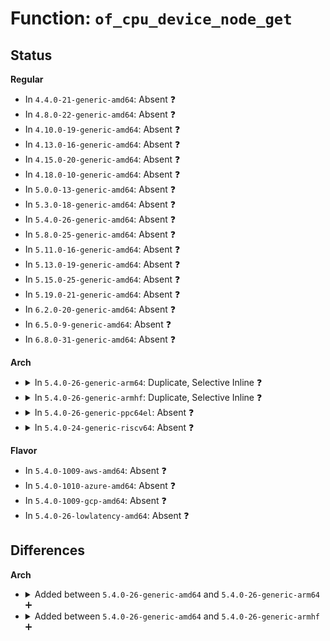 # Function: <code>of_cpu_device_node_get</code>

## Status
<b>Regular</b>
<ul>
<li>
In <code>4.4.0-21-generic-amd64</code>: Absent ❓
</li>
<li>
In <code>4.8.0-22-generic-amd64</code>: Absent ❓
</li>
<li>
In <code>4.10.0-19-generic-amd64</code>: Absent ❓
</li>
<li>
In <code>4.13.0-16-generic-amd64</code>: Absent ❓
</li>
<li>
In <code>4.15.0-20-generic-amd64</code>: Absent ❓
</li>
<li>
In <code>4.18.0-10-generic-amd64</code>: Absent ❓
</li>
<li>
In <code>5.0.0-13-generic-amd64</code>: Absent ❓
</li>
<li>
In <code>5.3.0-18-generic-amd64</code>: Absent ❓
</li>
<li>
In <code>5.4.0-26-generic-amd64</code>: Absent ❓
</li>
<li>
In <code>5.8.0-25-generic-amd64</code>: Absent ❓
</li>
<li>
In <code>5.11.0-16-generic-amd64</code>: Absent ❓
</li>
<li>
In <code>5.13.0-19-generic-amd64</code>: Absent ❓
</li>
<li>
In <code>5.15.0-25-generic-amd64</code>: Absent ❓
</li>
<li>
In <code>5.19.0-21-generic-amd64</code>: Absent ❓
</li>
<li>
In <code>6.2.0-20-generic-amd64</code>: Absent ❓
</li>
<li>
In <code>6.5.0-9-generic-amd64</code>: Absent ❓
</li>
<li>
In <code>6.8.0-31-generic-amd64</code>: Absent ❓
</li>
</ul>
<b>Arch</b>
<ul>
<li>
<details>
<summary>In <code>5.4.0-26-generic-arm64</code>: Duplicate, Selective Inline ❓</summary>

```c
struct device_node * of_cpu_device_node_get(int cpu)
```

```json
{
  "name": "of_cpu_device_node_get",
  "collision_type": "Static Duplication",
  "inline_type": "Selective",
  "funcs": [
    {
      "addr": 18446603336501278232,
      "name": "of_cpu_device_node_get",
      "external": false,
      "loc": "include/linux/of_device.h:49",
      "file": "drivers/opp/of.c",
      "inline": "declared, inlined",
      "caller_inline": [
        "drivers/opp/of.c:dev_pm_opp_of_get_sharing_cpus"
      ],
      "caller_func": []
    },
    {
      "addr": 18446603336511266532,
      "name": "of_cpu_device_node_get",
      "external": false,
      "loc": "include/linux/of_device.h:49",
      "file": "drivers/cpufreq/cpufreq-dt-platdev.c",
      "inline": "declared, inlined",
      "caller_inline": [
        "drivers/cpufreq/cpufreq-dt-platdev.c:cpufreq_dt_platdev_init"
      ],
      "caller_func": []
    },
    {
      "addr": 18446603336501338764,
      "name": "of_cpu_device_node_get",
      "external": false,
      "loc": "include/linux/of_device.h:49",
      "file": "drivers/cpuidle/dt_idle_states.c",
      "inline": "declared, inlined",
      "caller_inline": [
        "drivers/cpuidle/dt_idle_states.c:dt_init_idle_driver",
        "drivers/cpuidle/dt_idle_states.c:dt_init_idle_driver",
        "drivers/cpuidle/dt_idle_states.c:dt_init_idle_driver",
        "drivers/cpuidle/dt_idle_states.c:dt_init_idle_driver"
      ],
      "caller_func": []
    },
    {
      "addr": 18446603336501340060,
      "name": "of_cpu_device_node_get",
      "external": false,
      "loc": "include/linux/of_device.h:49",
      "file": "drivers/cpuidle/cpuidle-psci.c",
      "inline": "declared, inlined",
      "caller_inline": [],
      "caller_func": [
        "drivers/cpuidle/cpuidle-psci.c:psci_idle_init",
        "drivers/cpuidle/cpuidle-psci.c:psci_idle_init"
      ]
    },
    {
      "addr": 18446603336501609232,
      "name": "of_cpu_device_node_get",
      "external": false,
      "loc": "include/linux/of_device.h:49",
      "file": "drivers/of/base.c",
      "inline": "declared, inlined",
      "caller_inline": [
        "drivers/of/base.c:of_find_last_cache_level",
        "drivers/of/base.c:of_find_last_cache_level",
        "drivers/of/base.c:of_cpu_node_to_id",
        "drivers/of/base.c:of_cpu_node_to_id"
      ],
      "caller_func": []
    }
  ],
  "symbols": [
    {
      "addr": 18446603336501340060,
      "name": "of_cpu_device_node_get",
      "section": ".text",
      "bind": "STB_LOCAL",
      "size": 60
    }
  ]
}
```
</details>
</li>
<li>
<details>
<summary>In <code>5.4.0-26-generic-armhf</code>: Duplicate, Selective Inline ❓</summary>

```c
struct device_node * of_cpu_device_node_get(int cpu)
```

```json
{
  "name": "of_cpu_device_node_get",
  "collision_type": "Static Duplication",
  "inline_type": "Selective",
  "funcs": [
    {
      "addr": 3243268092,
      "name": "of_cpu_device_node_get",
      "external": false,
      "loc": "include/linux/of_device.h:49",
      "file": "arch/arm/kernel/cpuidle.c",
      "inline": "declared, inlined",
      "caller_inline": [
        "arch/arm/kernel/cpuidle.c:arm_cpuidle_init"
      ],
      "caller_func": []
    },
    {
      "addr": 3230892064,
      "name": "of_cpu_device_node_get",
      "external": false,
      "loc": "include/linux/of_device.h:49",
      "file": "drivers/soc/qcom/spm.c",
      "inline": "declared, inlined",
      "caller_inline": [
        "drivers/soc/qcom/spm.c:spm_dev_probe"
      ],
      "caller_func": []
    },
    {
      "addr": 3233766624,
      "name": "of_cpu_device_node_get",
      "external": false,
      "loc": "include/linux/of_device.h:49",
      "file": "drivers/opp/of.c",
      "inline": "declared, inlined",
      "caller_inline": [
        "drivers/opp/of.c:dev_pm_opp_of_get_sharing_cpus"
      ],
      "caller_func": []
    },
    {
      "addr": 3243917060,
      "name": "of_cpu_device_node_get",
      "external": false,
      "loc": "include/linux/of_device.h:49",
      "file": "drivers/cpufreq/cpufreq-dt-platdev.c",
      "inline": "declared, inlined",
      "caller_inline": [
        "drivers/cpufreq/cpufreq-dt-platdev.c:cpufreq_dt_platdev_init"
      ],
      "caller_func": []
    },
    {
      "addr": 3233811948,
      "name": "of_cpu_device_node_get",
      "external": false,
      "loc": "include/linux/of_device.h:49",
      "file": "drivers/cpufreq/tegra124-cpufreq.c",
      "inline": "declared, inlined",
      "caller_inline": [
        "drivers/cpufreq/tegra124-cpufreq.c:tegra124_cpufreq_probe"
      ],
      "caller_func": []
    },
    {
      "addr": 3233830992,
      "name": "of_cpu_device_node_get",
      "external": false,
      "loc": "include/linux/of_device.h:49",
      "file": "drivers/cpuidle/dt_idle_states.c",
      "inline": "declared, inlined",
      "caller_inline": [
        "drivers/cpuidle/dt_idle_states.c:dt_init_idle_driver",
        "drivers/cpuidle/dt_idle_states.c:dt_init_idle_driver",
        "drivers/cpuidle/dt_idle_states.c:dt_init_idle_driver",
        "drivers/cpuidle/dt_idle_states.c:dt_init_idle_driver"
      ],
      "caller_func": []
    },
    {
      "addr": 3233832972,
      "name": "of_cpu_device_node_get",
      "external": false,
      "loc": "include/linux/of_device.h:49",
      "file": "drivers/cpuidle/cpuidle-psci.c",
      "inline": "declared, inlined",
      "caller_inline": [],
      "caller_func": [
        "drivers/cpuidle/cpuidle-psci.c:psci_idle_init",
        "drivers/cpuidle/cpuidle-psci.c:psci_idle_init"
      ]
    },
    {
      "addr": 3234133372,
      "name": "of_cpu_device_node_get",
      "external": false,
      "loc": "include/linux/of_device.h:49",
      "file": "drivers/of/base.c",
      "inline": "declared, inlined",
      "caller_inline": [
        "drivers/of/base.c:of_find_last_cache_level",
        "drivers/of/base.c:of_find_last_cache_level",
        "drivers/of/base.c:of_cpu_node_to_id",
        "drivers/of/base.c:of_cpu_node_to_id"
      ],
      "caller_func": []
    }
  ],
  "symbols": [
    {
      "addr": 3233832972,
      "name": "of_cpu_device_node_get",
      "section": ".text",
      "bind": "STB_LOCAL",
      "size": 52
    }
  ]
}
```
</details>
</li>
<li>
<details>
<summary>In <code>5.4.0-26-generic-ppc64el</code>: Absent ❓</summary>

```json
{
  "name": "of_cpu_device_node_get",
  "collision_type": "Static Duplication",
  "inline_type": "Full",
  "funcs": [
    {
      "addr": 13835058055294801356,
      "name": "of_cpu_device_node_get",
      "external": false,
      "loc": "include/linux/of_device.h:49",
      "file": "drivers/opp/of.c",
      "inline": "declared, inlined",
      "caller_inline": [
        "drivers/opp/of.c:dev_pm_opp_of_get_sharing_cpus"
      ],
      "caller_func": []
    },
    {
      "addr": 13835058055295035736,
      "name": "of_cpu_device_node_get",
      "external": false,
      "loc": "include/linux/of_device.h:49",
      "file": "drivers/of/base.c",
      "inline": "declared, inlined",
      "caller_inline": [
        "drivers/of/base.c:of_find_last_cache_level",
        "drivers/of/base.c:of_find_last_cache_level",
        "drivers/of/base.c:of_cpu_node_to_id",
        "drivers/of/base.c:of_cpu_node_to_id"
      ],
      "caller_func": []
    }
  ],
  "symbols": []
}
```
</details>
</li>
<li>
<details>
<summary>In <code>5.4.0-24-generic-riscv64</code>: Absent ❓</summary>

```json
{
  "name": "of_cpu_device_node_get",
  "collision_type": "Static Duplication",
  "inline_type": "Full",
  "funcs": [
    {
      "addr": 18446743936271349154,
      "name": "of_cpu_device_node_get",
      "external": false,
      "loc": "include/linux/of_device.h:49",
      "file": "arch/riscv/kernel/cacheinfo.c",
      "inline": "declared, inlined",
      "caller_inline": [
        "arch/riscv/kernel/cacheinfo.c:_populate_cache_leaves",
        "arch/riscv/kernel/cacheinfo.c:_populate_cache_leaves",
        "arch/riscv/kernel/cacheinfo.c:_init_cache_level",
        "arch/riscv/kernel/cacheinfo.c:_init_cache_level"
      ],
      "caller_func": []
    },
    {
      "addr": 18446743936277952286,
      "name": "of_cpu_device_node_get",
      "external": false,
      "loc": "include/linux/of_device.h:49",
      "file": "drivers/opp/of.c",
      "inline": "declared, inlined",
      "caller_inline": [
        "drivers/opp/of.c:dev_pm_opp_of_get_sharing_cpus"
      ],
      "caller_func": []
    },
    {
      "addr": 18446743936278074628,
      "name": "of_cpu_device_node_get",
      "external": false,
      "loc": "include/linux/of_device.h:49",
      "file": "drivers/of/base.c",
      "inline": "declared, inlined",
      "caller_inline": [
        "drivers/of/base.c:of_find_last_cache_level",
        "drivers/of/base.c:of_find_last_cache_level",
        "drivers/of/base.c:of_cpu_node_to_id",
        "drivers/of/base.c:of_cpu_node_to_id"
      ],
      "caller_func": []
    }
  ],
  "symbols": []
}
```
</details>
</li>
</ul>
<b>Flavor</b>
<ul>
<li>
In <code>5.4.0-1009-aws-amd64</code>: Absent ❓
</li>
<li>
In <code>5.4.0-1010-azure-amd64</code>: Absent ❓
</li>
<li>
In <code>5.4.0-1009-gcp-amd64</code>: Absent ❓
</li>
<li>
In <code>5.4.0-26-lowlatency-amd64</code>: Absent ❓
</li>
</ul>

## Differences
<b>Arch</b>
<ul>
<li>
<details>
<summary>Added between <code>5.4.0-26-generic-amd64</code> and <code>5.4.0-26-generic-arm64</code> ➕</summary>

```c
struct device_node * of_cpu_device_node_get(int cpu)
```
</details>
</li>
<li>
<details>
<summary>Added between <code>5.4.0-26-generic-amd64</code> and <code>5.4.0-26-generic-armhf</code> ➕</summary>

```c
struct device_node * of_cpu_device_node_get(int cpu)
```
</details>
</li>
</ul>
